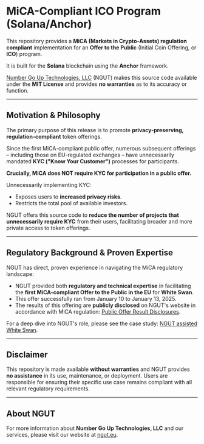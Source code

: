 # MiCA-Compliant ICO Program (Solana/Anchor)

This repository provides a **MiCA (Markets in Crypto-Assets) regulation compliant** implementation for an **Offer to the Public** (Initial Coin Offering, or **ICO**) program.

It is built for the **Solana** blockchain using the **Anchor** framework.

[Number Go Up Technologies, LLC](https://www.ngut.eu/) (NGUT) makes this source code available under the **MIT License** and provides **no warranties** as to its accuracy or function.

---

## Motivation & Philosophy

The primary purpose of this release is to promote **privacy-preserving, regulation-compliant** token offerings.

Since the first MiCA-compliant public offer, numerous subsequent offerings – including those on EU-regulated exchanges – have unnecessarily mandated **KYC ("Know Your Customer")** processes for participants.

**Crucially, MiCA does NOT require KYC for participation in a public offer.**

Unnecessarily implementing KYC:
* Exposes users to **increased privacy risks**.
* Restricts the total pool of available investors.

NGUT offers this source code to **reduce the number of projects that unnecessarily require KYC** from their users, facilitating broader and more private access to token offerings.

---

## Regulatory Background & Proven Expertise

NGUT has direct, proven experience in navigating the MiCA regulatory landscape:

* NGUT provided both **regulatory and technical expertise** in facilitating the **first MiCA-compliant Offer to the Public in the EU** for **White Swan**.
* This offer successfully ran from January 10 to January 13, 2025.
* The results of this offering are **publicly disclosed** on NGUT's website in accordance with MiCA regulation: [Public Offer Result Disclosures](https://www.ngut.eu/public-offer-result-disclosures).

For a deep dive into NGUT's role, please see the case study: [NGUT assisted White Swan](https://www.ngut.eu/insights/white-swan).

---

## Disclaimer

This repository is made available **without warranties** and NGUT provides **no assistance** in its use, maintenance, or deployment. Users are responsible for ensuring their specific use case remains compliant with all relevant regulatory requirements.

---

## About NGUT

For more information about **Number Go Up Technologies, LLC** and our services, please visit our website at [ngut.eu](https://www.ngut.eu/).